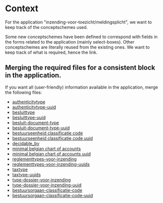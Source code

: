 # Context
For the application "inzending-voor-toezicht/meldingsplicht", we want to keep track of the conceptschemes used.

Some new conceptschemes have been defined to correspond with fields in the forms related to the application (mainly select-boxes).
Other conceptschemes are literally reused from the existing ones. We want to keep track of what is required, hence the link.

## Merging the required files for a consistent block in the application.
If you want all (user-friendly) information available in the application, merge the following files:

- [authenticitytype](https://raw.githubusercontent.com/lblod/codelists/master/authenticitytype.ttl)
- [authenticitytype-uuid](https://raw.githubusercontent.com/lblod/codelists/master/authenticitytype-uuid.ttl)
- [besluittype](https://raw.githubusercontent.com/Informatievlaanderen/OSLOthema-lokaleBesluiten/master/codelijsten/besluit-type.ttl)
- [besluittype-uuid](https://raw.githubusercontent.com/lblod/codelists/master/besluit-type-uuid.ttl)
- [besluit-document-type](https://raw.githubusercontent.com/Informatievlaanderen/OSLOthema-lokaleBesluiten/master/codelijsten/document-type.ttl)
- [besluit-document-type-uuid](https://raw.githubusercontent.com/lblod/codelists/master/document-type-uuid.ttl)
- [bestuurseenheid classificatie code](https://raw.githubusercontent.com/Informatievlaanderen/OSLOthema-lokaleBesluiten/master/codelijsten/bestuurseenheid-classificatie-code.ttl)
- [bestuurseenheid classificatie code uuid](https://raw.githubusercontent.com/lblod/codelists/master/bestuurseenheid-classificatie-code-uuid.ttl)
- [decidable_by](https://raw.githubusercontent.com/lblod/codelists/master/application-specfic/inzending-voor-toezicht/decidable_by.ttl)
- [minimal belgian chart of accounts](https://raw.githubusercontent.com/lblod/codelists/master/minimal-belgian-chart-of-accounts.ttl)
- [minimal belgian chart of accounts uuid](https://raw.githubusercontent.com/lblod/codelists/master/minimal-belgian-chart-of-accounts-uuid.ttl)
- [reglementtypes-voor-inzending](https://raw.githubusercontent.com/lblod/codelists/master/application-specfic/inzending-voor-toezicht/reglementtypes-voor-inzending.ttl)
- [reglementtypes-voor-inzending-uuids](https://raw.githubusercontent.com/lblod/codelists/master/application-specfic/inzending-voor-toezicht/reglementtypes-voor-inzending-uuids.ttl)
- [taxtype](https://raw.githubusercontent.com/lblod/codelists/master/taxtype.ttl)
- [taxtype-uuids](https://raw.githubusercontent.com/lblod/codelists/master/taxtype-uuid.ttl)
- [type-dossier-voor-inzending](https://raw.githubusercontent.com/lblod/codelists/master/application-specfic/inzending-voor-toezicht/type-dossier-voor-inzending.ttl)
- [type-dossier-voor-inzending-uuid](https://raw.githubusercontent.com/lblod/codelists/master/application-specfic/inzending-voor-toezicht/type-dossier-voor-inzending-uuid.ttl)
- [bestuursorgaan-classificatie-code](https://raw.githubusercontent.com/Informatievlaanderen/OSLOthema-lokaleBesluiten/master/codelijsten/bestuursorgaan-classificatie-code.ttl)
- [bestuursorgaan-classificatie-code-uuid](https://raw.githubusercontent.com/lblod/codelists/master/bestuursorgaan-classificatie-code-uuid.ttl)
